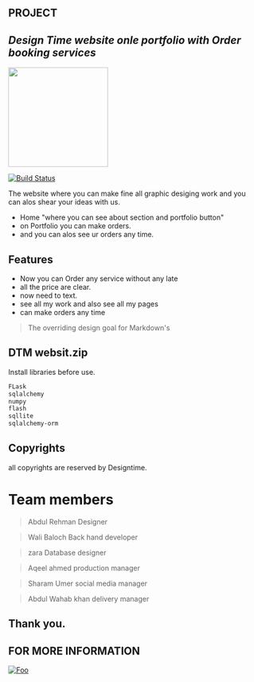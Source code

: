 ## PROJECT
## _Design Time website onle portfolio with Order booking services_
<img src="https://user-images.githubusercontent.com/57193804/136691774-0aefa5d6-ec26-4f6b-b762-6095a4ad089a.jpg" width="200px">





[![Build Status](https://travis-ci.org/joemccann/dillinger.svg?branch=master)](https://dtmdesigntime.herokuapp.com)

The website where you can make fine all graphic desiging work and you can alos shear your ideas with us.

- Home "where you can see about section and portfolio button"
- on Portfolio you can make orders.
- and you can alos see ur orders any time.

## Features

- Now you can Order any service without any late 
- all the price are clear.
- now need to text.
- see all my work and also see all my pages
- can make orders any time

> The overriding design goal for Markdown's


## DTM websit.zip

Install libraries before use.

```sh
FLask
sqlalchemy
numpy
flash
sqllite
sqlalchemy-orm
```

## Copyrights 
all copyrights are reserved by Designtime.

# Team members
> Abdul Rehman
Designer
             
> Wali Baloch
Back hand developer

> zara
Database designer

> Aqeel ahmed
production manager

> Sharam Umer
social media manager

> Abdul Wahab khan
delivery manager


## Thank you.
## FOR MORE INFORMATION

<a href="https://youtu.be/OfscajIL4Bs" rel="DTM WEbSITE">![Foo](https://user-images.githubusercontent.com/57193804/137346176-7371a3d6-5a09-4e08-9fc8-2b9281af279c.jpg)</a>
